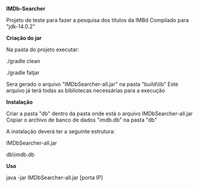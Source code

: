 <b>IMDb-Searcher</b>

Projeto de teste para fazer a pesquisa dos títulos da IMBd
Compilado para "jdk-14.0.2"

<b>Criação do jar</b>

Na pasta do projeto executar:

./gradle clean

./gradle fatjar

Sera gerado o arquivo "IMDbSearcher-all.jar" na pasta "build\lib" Este arquivo já terá todas as bibliotecas necessárias para a execução


<b>Instalação</b>

Criar a pasta "db" dentro da pasta onde está o arquivo  IMDbSearcher-all.jar
Copiar o archivo de banco de dados "imdb.db" na pasta "db"

A instalação deverá ter a seguinte estrutura:

IMDbSearcher-all.jar

db\imdb.db


<b>Uso</b>

java -jar IMDbSearcher-all.jar [porta IP]

